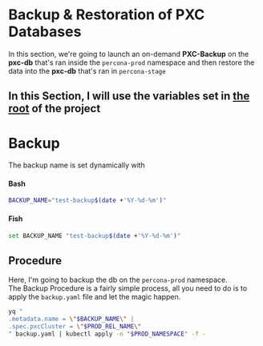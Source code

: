 # Backup & Restoration of PXC Databases
In this section, we're going to launch an on-demand **PXC-Backup** on the **pxc-db** that's ran inside the `percona-prod` namespace and then restore the data into the **pxc-db** that's ran in `percona-stage`

In this Section, I will use the variables set in [the root](..) of the project
---
# Backup
The backup name is set dynamically with
#### Bash
```bash
BACKUP_NAME="test-backup$(date +'%Y-%d-%m')"
```
#### Fish
```bash
set BACKUP_NAME "test-backup$(date +'%Y-%d-%m')"
```
## Procedure
Here, I'm going to backup the db on the `percona-prod` namespace.  
The Backup Procedure is a fairly simple process, all you need to do is to apply the `backup.yaml` file and let the magic happen.
```bash
yq "
.metadata.name = \"$BACKUP_NAME\" |
.spec.pxcCluster = \"$PROD_REL_NAME\"
" backup.yaml | kubectl apply -n "$PROD_NAMESPACE" -f - 
```